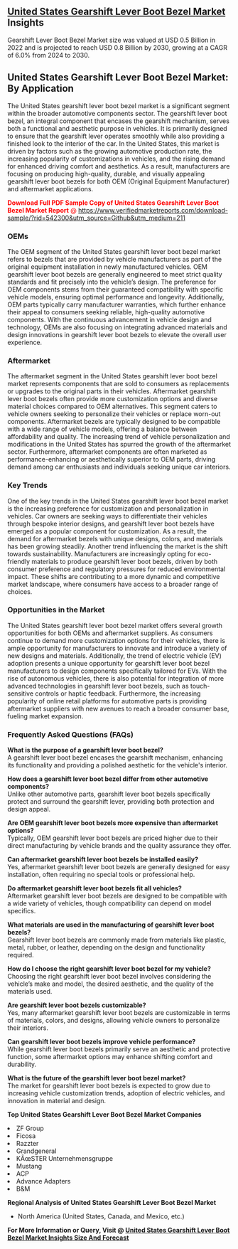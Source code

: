 <h2><a href="https://www.verifiedmarketreports.com/download-sample/?rid=542300&amp;utm_source=Github&amp;utm_medium=211" target="_blank">United States Gearshift Lever Boot Bezel Market</a> Insights</h2><p>Gearshift Lever Boot Bezel Market size was valued at USD 0.5 Billion in 2022 and is projected to reach USD 0.8 Billion by 2030, growing at a CAGR of 6.0% from 2024 to 2030.</p><p><h2>United States Gearshift Lever Boot Bezel Market: By Application</h2><p>The United States gearshift lever boot bezel market is a significant segment within the broader automotive components sector. The gearshift lever boot bezel, an integral component that encases the gearshift mechanism, serves both a functional and aesthetic purpose in vehicles. It is primarily designed to ensure that the gearshift lever operates smoothly while also providing a finished look to the interior of the car. In the United States, this market is driven by factors such as the growing automotive production rate, the increasing popularity of customizations in vehicles, and the rising demand for enhanced driving comfort and aesthetics. As a result, manufacturers are focusing on producing high-quality, durable, and visually appealing gearshift lever boot bezels for both OEM (Original Equipment Manufacturer) and aftermarket applications. <p><span class=""><span style="color: #ff0000;"><strong>Download Full PDF Sample Copy of United States Gearshift Lever Boot Bezel Market Report</strong> @ </span><a href="https://www.verifiedmarketreports.com/download-sample/?rid=542300&amp;utm_source=Github&amp;utm_medium=211" target="_blank">https://www.verifiedmarketreports.com/download-sample/?rid=542300&amp;utm_source=Github&amp;utm_medium=211</a></span></p></p><h3>OEMs</h3><p>The OEM segment of the United States gearshift lever boot bezel market refers to bezels that are provided by vehicle manufacturers as part of the original equipment installation in newly manufactured vehicles. OEM gearshift lever boot bezels are generally engineered to meet strict quality standards and fit precisely into the vehicle’s design. The preference for OEM components stems from their guaranteed compatibility with specific vehicle models, ensuring optimal performance and longevity. Additionally, OEM parts typically carry manufacturer warranties, which further enhance their appeal to consumers seeking reliable, high-quality automotive components. With the continuous advancement in vehicle design and technology, OEMs are also focusing on integrating advanced materials and design innovations in gearshift lever boot bezels to elevate the overall user experience.<h3>Aftermarket</h3><p>The aftermarket segment in the United States gearshift lever boot bezel market represents components that are sold to consumers as replacements or upgrades to the original parts in their vehicles. Aftermarket gearshift lever boot bezels often provide more customization options and diverse material choices compared to OEM alternatives. This segment caters to vehicle owners seeking to personalize their vehicles or replace worn-out components. Aftermarket bezels are typically designed to be compatible with a wide range of vehicle models, offering a balance between affordability and quality. The increasing trend of vehicle personalization and modifications in the United States has spurred the growth of the aftermarket sector. Furthermore, aftermarket components are often marketed as performance-enhancing or aesthetically superior to OEM parts, driving demand among car enthusiasts and individuals seeking unique car interiors.<h3>Key Trends</h3><p>One of the key trends in the United States gearshift lever boot bezel market is the increasing preference for customization and personalization in vehicles. Car owners are seeking ways to differentiate their vehicles through bespoke interior designs, and gearshift lever boot bezels have emerged as a popular component for customization. As a result, the demand for aftermarket bezels with unique designs, colors, and materials has been growing steadily. Another trend influencing the market is the shift towards sustainability. Manufacturers are increasingly opting for eco-friendly materials to produce gearshift lever boot bezels, driven by both consumer preference and regulatory pressures for reduced environmental impact. These shifts are contributing to a more dynamic and competitive market landscape, where consumers have access to a broader range of choices.<h3>Opportunities in the Market</h3><p>The United States gearshift lever boot bezel market offers several growth opportunities for both OEMs and aftermarket suppliers. As consumers continue to demand more customization options for their vehicles, there is ample opportunity for manufacturers to innovate and introduce a variety of new designs and materials. Additionally, the trend of electric vehicle (EV) adoption presents a unique opportunity for gearshift lever boot bezel manufacturers to design components specifically tailored for EVs. With the rise of autonomous vehicles, there is also potential for integration of more advanced technologies in gearshift lever boot bezels, such as touch-sensitive controls or haptic feedback. Furthermore, the increasing popularity of online retail platforms for automotive parts is providing aftermarket suppliers with new avenues to reach a broader consumer base, fueling market expansion.<h3>Frequently Asked Questions (FAQs)</h3><p><strong>What is the purpose of a gearshift lever boot bezel?</strong><br> A gearshift lever boot bezel encases the gearshift mechanism, enhancing its functionality and providing a polished aesthetic for the vehicle's interior.</p><p><strong>How does a gearshift lever boot bezel differ from other automotive components?</strong><br>Unlike other automotive parts, gearshift lever boot bezels specifically protect and surround the gearshift lever, providing both protection and design appeal.</p><p><strong>Are OEM gearshift lever boot bezels more expensive than aftermarket options?</strong><br> Typically, OEM gearshift lever boot bezels are priced higher due to their direct manufacturing by vehicle brands and the quality assurance they offer.</p><p><strong>Can aftermarket gearshift lever boot bezels be installed easily?</strong><br> Yes, aftermarket gearshift lever boot bezels are generally designed for easy installation, often requiring no special tools or professional help.</p><p><strong>Do aftermarket gearshift lever boot bezels fit all vehicles?</strong><br>Aftermarket gearshift lever boot bezels are designed to be compatible with a wide variety of vehicles, though compatibility can depend on model specifics.</p><p><strong>What materials are used in the manufacturing of gearshift lever boot bezels?</strong><br>Gearshift lever boot bezels are commonly made from materials like plastic, metal, rubber, or leather, depending on the design and functionality required.</p><p><strong>How do I choose the right gearshift lever boot bezel for my vehicle?</strong><br> Choosing the right gearshift lever boot bezel involves considering the vehicle’s make and model, the desired aesthetic, and the quality of the materials used.</p><p><strong>Are gearshift lever boot bezels customizable?</strong><br> Yes, many aftermarket gearshift lever boot bezels are customizable in terms of materials, colors, and designs, allowing vehicle owners to personalize their interiors.</p><p><strong>Can gearshift lever boot bezels improve vehicle performance?</strong><br>While gearshift lever boot bezels primarily serve an aesthetic and protective function, some aftermarket options may enhance shifting comfort and durability.</p><p><strong>What is the future of the gearshift lever boot bezel market?</strong><br> The market for gearshift lever boot bezels is expected to grow due to increasing vehicle customization trends, adoption of electric vehicles, and innovation in material and design.</p></p><p><strong>Top United States Gearshift Lever Boot Bezel Market Companies</strong></p><div data-test-id=""><p><li>ZF Group</li><li> Ficosa</li><li> Razzter</li><li> Grandgeneral</li><li> KÃœSTER Unternehmensgruppe</li><li> Mustang</li><li> ACP</li><li> Advance Adapters</li><li> B&M</li></p><div><strong>Regional Analysis of&nbsp;United States Gearshift Lever Boot Bezel Market</strong></div><ul><li dir="ltr"><p dir="ltr">North America&nbsp;(United States, Canada, and Mexico, etc.)</p></li></ul><p><strong>For More Information or Query, Visit @&nbsp;</strong><strong><a href="https://www.verifiedmarketreports.com/product/gearshift-lever-boot-bezel-market/?utm_source=Github&amp;utm_medium=211" target="_blank">United States Gearshift Lever Boot Bezel Market Insights Size And Forecast</a></strong></p></div>
